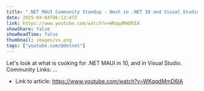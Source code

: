 ```yaml
---
title: ".NET MAUI Community Standup - Next in .NET 10 and Visual Studio"
date: 2025-04-04T06:12:47Z
link: https://www.youtube.com/watch?v=WKqqdMmD6IA
showShare: false
showReadTime: false
thumbnail: images/vs.png
tags: ["youtube.com/@dotnet"]
---
```

Let's look at what is cooking for .NET MAUI in 10, and in Visual Studio. Community Links: ...

- Link to article: https://www.youtube.com/watch?v=WKqqdMmD6IA